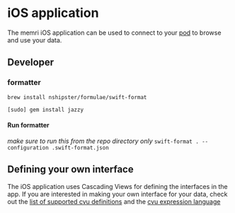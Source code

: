 # iOS application

The memri iOS application can be used to connect to your [pod](https://gitlab.memri.io/memri/pod) to browse and use your data.

## Developer

### formatter
```brew install nshipster/formulae/swift-format```

```[sudo] gem install jazzy```

#### Run formatter
*make sure to run this from the repo directory only*
```swift-format . --configuration .swift-format.json```

## Defining your own interface
The iOS application uses Cascading Views for defining the interfaces in the app. If you are interested in making your own interface for your data, check out the [list of supported cvu definitions](https://gitlab.memri.io/memri/ios-application/-/wikis/List-of-supported-CVU-definitions) and the [cvu expression language](https://gitlab.memri.io/memri/ios-application/-/wikis/CVU-Expression-Language)
